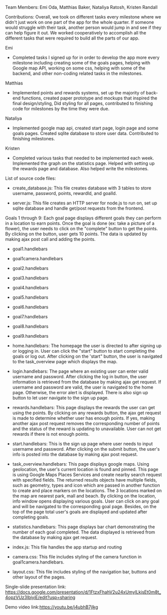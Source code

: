 Team Members: Emi Oda, Matthias Baker, Nataliya Ratosh, Kristen Randall

Contributions: 
Overall, we took on different tasks every milestone where we didn't just work on one part of the app for the whole quarter. If someone would struggle with their task, another person would jump in and see if they can help figure it out. We worked cooperatively to accomplish all the different tasks that were required to build all the parts of our app.

Emi
- Completed tasks I signed up for in order to develop the app more every milestone including creating some of the goals pages, helping with Google map API, working on some css, helping with some of the backend, and other non-coding related tasks in the milestones. 

Matthias
- Implemented points and rewards systems, set up the majority of back-end functions, created paper prototype and mockups that inspired the final design/styling, Did styling for all pages, contributed to finishing code for milestones by the time they were due.

Nataliya
- Implemented google map api, created start page, login page and some goals pages. Created sqlite database to store user data. Contributed to finishing milestones.


Kristen
- Completed various tasks that needed to be implemented each week. Implemented the graph on the statistics page. Helped with setting up the rewards page and database. Also helped write the milestones.

List of source code files:
- create_database.js: This file creates database with 3 tables to store username, password, points, rewardId, and goalId.

- server.js: This file creates an HTTP server for node.js to run on, set up sqlite database and handle get/post requests from the frontend.

 Goals 1 through 9: Each goal page displays different goals they can perform in a location to earn points. Once the goal is done (ex: take a picture of a flower), the user needs to click on the "complete" button to get the points. By clicking on the button, user gets 10  points. The data is updated by making ajax post call and adding the points.
- goal1.handlebars
- goal1camera.handlebars
- goal2.handlebars
- goal3.handlebars
- goal4.handlebars
- goal5.handlebars
- goal6.handlebars
- goal7.handlebars
- goal8.handlebars
- goal9.handlebars

- home.handlebars: The homepage the user is directed to after signing up or logging in. User can click the "start" button to start  completing the goals or log out. After clicking on the 'start" button, the user is navigated to the task_overview page which displays the map.

- login.handlebars: The page where an existing user can enter valid username and password.  After clicking the log in button, the user information is retrieved from the database by making ajax get request. If username and password are valid, the user is navigated to the home page. Otherwise, the error alert is displayed. There is also sign up button to let user navigate to the sign up page.

- rewards.handlebars: This page displays the rewards the user can get using the points. By clicking on any rewards button, the ajax get request is made to determine whether user has enough points. If yes, making another ajax post request removes the corresponding number of points and the status of the reward is updating to unavailable. User can not get rewards if there is not enough points.

- start.handlebars: This is the sign up page where user needs to input username and password. After clicking on the submit button, the user's info is posted into the database by making ajax post request.

- task_overview.handlebars: This page displays google maps. Using geolocation, the user's current location is found and pinned. This page is using Google Maps Places Services and create nearby search request with specified fields. The returned results objects have multiple fields, such as  geometry, types and icon which are passed in another function to create and place markers on the locations. The 3 locations marked on the map are nearest park, mall and beach. By clicking on the location, info window opens displaying various goals. User can click on any goal and will be navigated to the corresponding goal page. Besides, on the top of the page total user's goals are displayed and updated after completing goals.

- statistics.handlebars: This page displays bar chart demonstrating the number of each goal completed. The data displayed is retrieved from the database by making ajax get request.

- index.js: This file handles the app startup and routing

- camera.css: This file includes styling of the camera function in goal1camera.handlebars.

- layout.css: This file includes styling of the navigation bar, buttons and other layout of the pages.


Single-slide presentation link: https://docs.google.com/presentation/d/1FtzxFhahV2u24xUmylLkjsEt0m8t_4opzVUz3lbiyiE/edit?usp=sharing

Demo video link:https://youtu.be/j4ubhB7jlkg
